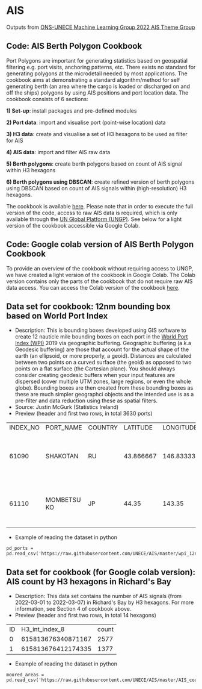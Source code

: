 # AIS

Outputs from [ONS-UNECE Machine Learning Group 2022 AIS Theme Group](https://statswiki.unece.org/display/ML/Machine+Learning+Group+2022)

## Code: AIS Berth Polygon Cookbook
Port Polygons are important for generating statistics based on geospatial filtering e.g. port visits, anchoring patterns, etc. There exists no standard for generating polygons at the microdetail needed by most applications. The cookbook aims at demonstrating a standard algorithm/method for self generating berth (an area where the cargo is loaded or discharged on and off the ships) polygons by using AIS positions and port location data. The cookbook consists of 6 sections:

**1) Set-up**: install packages and pre-defined modules

**2) Port data**: import and visualise port (point-wise location) data

**3) H3 data**: create and visualise a set of H3 hexagons to be used as filter for AIS

**4) AIS data**: import and filter AIS raw data 

**5) Berth polygons**: create berth polygons based on count of AIS signal within H3 hexagons

**6) Berth polygons using DBSCAN**: create refined version of berth polygons using DBSCAN based on count of AIS signals within (high-resolution) H3 hexagons. 

The cookbook is available [here](https://code.officialstatistics.org/mlpolygonsalgorithm/ml-group-polygons). Please note that in order to execute the full version of the code, access to raw AIS data is required, which is only available through the [UN Global Platform (UNGP)](https://unstats.un.org/bigdata/un-global-platform.cshtml). See below for a light version of the cookbook accessible via Google Colab. 


## Code: Google colab version of AIS Berth Polygon Cookbook
To provide an overview of the cookbook without requiring access to UNGP, we have created a light version of the cookbook in Google Colab. The Colab version contains only the parts of the cookbook that do not require raw AIS data access. You can access the Colab version of the cookbook [here](https://colab.research.google.com/drive/1ISl-Y1P6yQZBAwStqtWVa8AQlHScOvH4?usp=sharing).


## Data set for cookbook: 12nm bounding box based on World Port Index

* Description: This is bounding boxes developed using GIS software to create 12 nauticle mile bounding boxes on each port in the [World Port Index (WPI)](https://msi.nga.mil/Publications/WPI) 2019 via geographic buffering. Geographic buffering (a.k.a Geodesic buffering) are those that account for the actual shape of the earth (an ellipsoid, or more properly, a geoid). Distances are calculated between two points on a curved surface (the geoid) as opposed to two points on a flat surface (the Cartesian plane). You should always consider creating geodesic buffers when your input features are dispersed (cover multiple UTM zones, large regions, or even the whole globe). Bounding boxes are then created from these bounding boxes as these are much simpler geographci objects and the intended use is as a pre-filter and data reduction using these as spatial filters. 
* Source: Justin McGurk (Statistics Ireland)
* Preview (header and first two rows, in total 3630 ports)
<table>
<tbody>
  <tr>
    <td> INDEX_NO	</td> <td>  PORT_NAME	 </td> <td>  COUNTRY	</td> <td>  LATITUDE </td> <td> 	LONGITUDE</td> <td> 	geom_WKT  </td> 
  </tr>
  <tr>
    <td> 61090</td> <td>  	SHAKOTAN </td> <td>  	RU	 </td> <td>  43.866667	</td> <td>  146.833333	</td> <td>  POLYGON ((146.55686585242051 43.66665129687645,146.55686585242051 44.06668203645688,147.10980081424617 44.06668203645688,147.10980081424617 43.66665129687645,146.55686585242051 43.66665129687645))</td>  
   </tr>
   <tr>
  <td> 61110 </td> <td>  	MOMBETSU KO </td> <td>  	JP	</td> <td>  44.35	</td> <td>   143.35 </td> <td>  	POLYGON ((143.0712784569004 44.149999043254105,143.0712784569004 44.5500009567459,143.6287215430996 44.5500009567459,143.6287215430996 44.149999043254105,143.0712784569004 44.149999043254105))
</tr>
  </tbody>
  </table>

* Example of reading the dataset in python

```
pd_ports = pd.read_csv('https://raw.githubusercontent.com/UNECE/AIS/master/wpi_12nm_bounding_box_port.csv')
```

## Data set for cookbook (for Google colab version): AIS count by H3 hexagons in Richard's Bay
* Description: This data set contains the number of AIS signals (from 2022-03-01 to 2022-03-07) in Richard's Bay by H3 hexagons. For more information, see Section 4 of cookbook above. 
* Preview (header and first two rows, in total 14 hexagons)
<table>
<tbody>
  <tr>
    <td> ID	</td> <td>  H3_int_index_8	 </td> <td> count </td> 
  </tr>
  <tr>
    <td> 0 </td> <td>  	615813676340871167  </td> <td>  	2577	 </td> 
   </tr>
   <tr>
  <td> 1 </td> <td>  	615813676412174335  </td> <td>  1377 </td> 
</tr>
  </tbody>
  </table>

* Example of reading the dataset in python

```
moored_areas = pd.read_csv('https://raw.githubusercontent.com/UNECE/AIS/master/AIS_count_RichardsBay_example_for_demonstration.csv')
```
